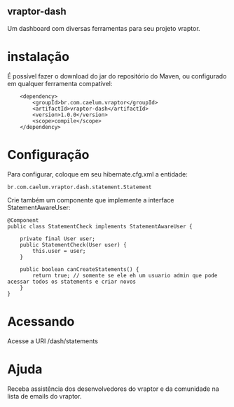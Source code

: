 ## vraptor-dash

Um dashboard com diversas ferramentas para seu projeto vraptor.

# instalação

É possível fazer o download do jar do repositório do Maven, ou configurado em qualquer ferramenta compatível:

		<dependency>
			<groupId>br.com.caelum.vraptor</groupId>
			<artifactId>vraptor-dash</artifactId>
			<version>1.0.0</version>
			<scope>compile</scope>
		</dependency>


# Configuração

Para configurar, coloque em seu hibernate.cfg.xml a entidade:

	br.com.caelum.vraptor.dash.statement.Statement
	
Crie também um componente que implemente a interface StatementAwareUser:

	@Component
	public class StatementCheck implements StatementAwareUser {
	
		private final User user;
		public StatementCheck(User user) {
			this.user = user;
		}
	
		public boolean canCreateStatements() {
			return true; // somente se ele eh um usuario admin que pode acessar todos os statements e criar novos
		}
	}

# Acessando

Acesse a URI /dash/statements

# Ajuda

Receba assistência dos desenvolvedores do vraptor e da comunidade na lista de emails do vraptor.
